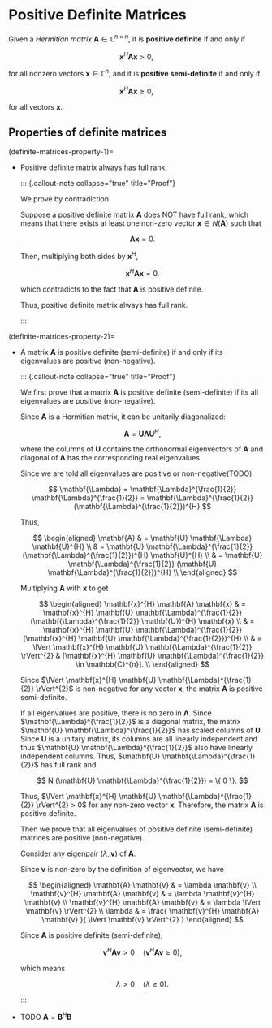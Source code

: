 # Positive Definite Matrices 

Given a *Hermitian matrix* $\mathbf{A} \in \mathbb{C}^{n \times n}$,
it is **positive definite** if and only if 

$$
\mathbf{x}^{H} \mathbf{A} \mathbf{x} > 0,
$$

for all nonzero vectors $\mathbf{x} \in \mathbb{C}^{n}$,
and it is **positive semi-definite** if and only if 

$$
\mathbf{x}^{H} \mathbf{A} \mathbf{x} \geq 0,
$$

for all vectors $\mathbf{x}$.

## Properties of definite matrices

(definite-matrices-property-1)=

- Positive definite matrix always has full rank.

  ::: {.callout-note collapse="true" title="Proof"}
    
    We prove by contradiction. 
    
    Suppose a positive definite matrix $\mathbf{A}$ does NOT have full rank, 
    which means that there exists at least one non-zero vector $\mathbf{x} \in N (\mathbf{A})$ such that 
    
    $$
    \mathbf{A} \mathbf{x} = 0.
    $$
    
    Then, multiplying both sides by $\mathbf{x}^{H}$,
    
    $$
    \mathbf{x}^{H} \mathbf{A} \mathbf{x} = 0.
    $$
    
    which contradicts to the fact that $\mathbf{A}$ is positive definite. 
    
    Thus, positive definite matrix always has full rank.

  :::

(definite-matrices-property-2)=

- A matrix $\mathbf{A}$ is positive definite (semi-definite) if and only if its eigenvalues are positive (non-negative).
    
  ::: {.callout-note collapse="true" title="Proof"}
    
    We first prove that a matrix $\mathbf{A}$ is positive definite (semi-definite) if its all eigenvalues are positive (non-negative). 
    
    Since $\mathbf{A}$ is a Hermitian matrix, 
    it can be unitarily diagonalized:
    
    $$
    \mathbf{A} = \mathbf{U} \mathbf{\Lambda} \mathbf{U}^{H},
    $$
    
    where the columns of $\mathbf{U}$ contains the orthonormal eigenvectors of $\mathbf{A}$ 
    and diagonal of $\mathbf{\Lambda}$ has the corresponding real eigenvalues.
    
    Since we are told all eigenvalues are positive or non-negative(TODO), 
    
    $$
    \mathbf{\Lambda} = \mathbf{\Lambda}^{\frac{1}{2}} \mathbf{\Lambda}^{\frac{1}{2}} 
    = \mathbf{\Lambda}^{\frac{1}{2}} (\mathbf{\Lambda}^{\frac{1}{2}})^{H}
    $$
    
    Thus, 
    
    $$
    \begin{aligned}
    \mathbf{A} 
    & = \mathbf{U} \mathbf{\Lambda} \mathbf{U}^{H}
    \\
    & = \mathbf{U} \mathbf{\Lambda}^{\frac{1}{2}} (\mathbf{\Lambda}^{\frac{1}{2}})^{H} \mathbf{U}^{H}
    \\
    & = \mathbf{U} \mathbf{\Lambda}^{\frac{1}{2}} (\mathbf{U} \mathbf{\Lambda}^{\frac{1}{2}})^{H}
    \\
    \end{aligned}
    $$
    
    Multiplying $\mathbf{A}$ with $\mathbf{x}$ to get
    
    $$
    \begin{aligned}
    \mathbf{x}^{H} \mathbf{A} \mathbf{x}
    & = \mathbf{x}^{H} \mathbf{U} \mathbf{\Lambda}^{\frac{1}{2}} (\mathbf{\Lambda}^{\frac{1}{2}} \mathbf{U})^{H} \mathbf{x}
    \\
    & = \mathbf{x}^{H} \mathbf{U} \mathbf{\Lambda}^{\frac{1}{2}} (\mathbf{x}^{H} \mathbf{U} \mathbf{\Lambda}^{\frac{1}{2}})^{H}
    \\
    & = \lVert \mathbf{x}^{H} \mathbf{U} \mathbf{\Lambda}^{\frac{1}{2}} \rVert^{2} 
    & [\mathbf{x}^{H} \mathbf{U} \mathbf{\Lambda}^{\frac{1}{2}} \in \mathbb{C}^{n}].
    \\
    \end{aligned}
    $$
    
    Since $\lVert \mathbf{x}^{H} \mathbf{U} \mathbf{\Lambda}^{\frac{1}{2}} \rVert^{2}$ is non-negative for any vector $\mathbf{x}$, 
    the matrix $\mathbf{A}$ is positive semi-definite.
    
    If all eigenvalues are positive,
    there is no zero in $\mathbf{\Lambda}$.
    Since $\mathbf{\Lambda}^{\frac{1}{2}}$ is a diagonal matrix, 
    the matrix $\mathbf{U} \mathbf{\Lambda}^{\frac{1}{2}}$ has scaled columns of $\mathbf{U}$. 
    Since $\mathbf{U}$ is a unitary matrix, 
    its columns are all linearly independent and thus $\mathbf{U} \mathbf{\Lambda}^{\frac{1}{2}}$ also have linearly independent columns. 
    Thus, $\mathbf{U} \mathbf{\Lambda}^{\frac{1}{2}}$ has full rank and 
    
    $$
    N (\mathbf{U} \mathbf{\Lambda}^{\frac{1}{2}}) = \{ 0 \}.
    $$
    
    Thus,
    $\lVert \mathbf{x}^{H} \mathbf{U} \mathbf{\Lambda}^{\frac{1}{2}} \rVert^{2} > 0$ for any non-zero vector $\mathbf{x}$.
    Therefore,
    the matrix $\mathbf{A}$ is positive definite.
    
    Then we prove that all eigenvalues of positive definite (semi-definite) matrices are positive (non-negative). 
    
    Consider any eigenpair $(\lambda, \mathbf{v})$ of $\mathbf{A}$.
    
    Since $\mathbf{v}$ is non-zero by the definition of eigenvector, 
    we have
    
    $$
    \begin{aligned}
    \mathbf{A} \mathbf{v} 
    & = \lambda \mathbf{v}
    \\
    \mathbf{v}^{H} \mathbf{A} \mathbf{v} 
    & = \lambda \mathbf{v}^{H} \mathbf{v}
    \\
    \mathbf{v}^{H} \mathbf{A} \mathbf{v} 
    & = \lambda \lVert \mathbf{v} \rVert^{2}
    \\
    \lambda 
    & = \frac{
        \mathbf{v}^{H} \mathbf{A} \mathbf{v} 
    }{
        \lVert \mathbf{v} \rVert^{2}
    }
    \end{aligned}
    $$
    
    Since $\mathbf{A}$ is positive definite (semi-definite), 
    
    $$ 
    \mathbf{v}^{H} \mathbf{A} \mathbf{v} > 0 \quad (\mathbf{v}^{H} \mathbf{A} \mathbf{v} \geq 0),
    $$
    
    which means 
    
    $$
    \lambda > 0 \quad (\lambda \geq 0).
    $$
    
  :::

- TODO $\mathbf{A} = \mathbf{B}^{H} \mathbf{B}$
